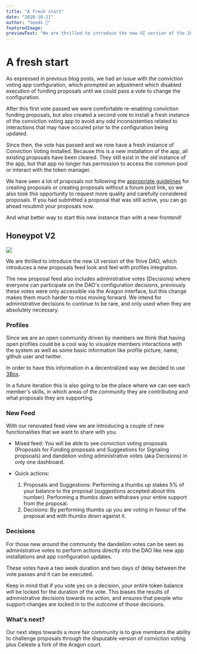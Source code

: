 ```yaml
---
title: "A fresh start"
date: "2020-10-21"
author: "Seeds 🌱"
featuredImage: 
previewText: "We are thrilled to introduce the new UI version of the 1hive DAO"
---
```


# A fresh start

As expressed in previous blog posts, we had an issue with the conviction voting app configuration, which prompted an adjustment which disabled execution of funding proposals until we could pass a vote to change the configuration. 

After this first vote passed we were comfortable re-enabling conviction funding proposals, but also created a second vote to install a fresh instance of the conviction voting app to avoid any odd inconsistenties related to interactions that may have occured prior to the configuration being updated. 

Since then, the vote has passed and we now have a fresh instance of Conviction Voting installed. Because this is a new installation of the app, all  existing proposals have been cleared. They still exist in the old instance of the app, but that app no longer has permission to access the common pool or interact with the token manager.

We have seen a lot of proposals not following the [appropriate guidelines](https://forum.1hive.org/new-topic?category=proposals) for creating proposals or creating proposals without a forum post link, so we also took this opportunity to request more quality and carefully considered proposals. If you had submitted a proposal that was still active, you can go ahead resubmit your proposals now. 

And what better way to start this new instance than with a new frontend!

## Honeypot V2

![](https://i.imgur.com/gNOOb8i.png)

We are thrilled to introduce the new UI version of the 1hive DAO, which introduces a new proposals feed look and feel with profiles integration.

The new proposal feed also includes administrative votes (Decisions) where everyone can participate on the DAO's configuration decisions, previously these votes were only accessible via the Aragon interface, but this change makes them much harder to miss moving forward. We intend for administrative decisions to continue to be rare, and only used when they are absolutely necessary. 

### Profiles

Since we are an open community driven by members we think that having open profiles could be a cool way to visualize members interactions with the system as well as some basic information like profile picture, name, github user and twitter.

In order to have this information in a decentralized way we decided to use [3Box](https://3box.io/).

In a future iteration this is also going to be the place where we can see each member's skills, in which areas of the community they are contributing and what proposals they are supporting.

### New Feed

With our renovated feed view we are introducing a couple of new functionalities that we want to share with you.

* Mixed feed: You will be able to see conviction voting proposals (Proposals for Funding proposals and Suggestions for Signaling propsoals) and dandelion voting administrative votes (aka Decisions) in only one dashboard.

* Quick actions:
    1. Proposals and Suggestions: Performing a thumbs up stakes 5% of your balance to the proposal (suggestions accepted about this number). Performing a thumbs down withdraws your entire support from the proposal.
    2. Decisions: By performing thumbs up you are voting in favour of the proposal and with thumbs down against it.


### Decisions

For those new around the community the dandelion votes can be seen as administrative votes to perform actions directly into the DAO like new app installations and app configuration updates.

These votes have a two week duration and two days of delay between the vote passes and it can be executed.

Keep in mind that if you vote yes on a decision, your entire token balance will be locked for the duration of the vote. This biases the results of administrative decisions towards no action, and ensures that people who support changes are locked in to the outcome of those decisions.

### What's next?

Our next steps towards a more fair community is to give members the ability to challenge proposals through the disputable version of conviction voting plus Celeste a fork of the Aragon court.